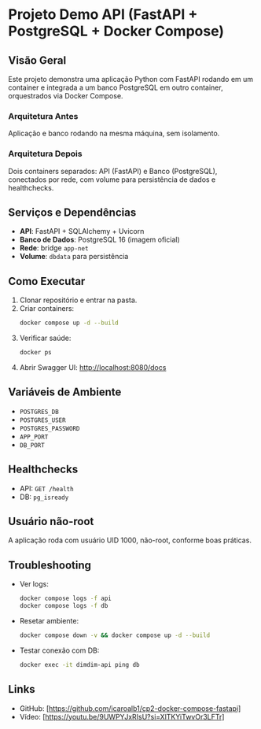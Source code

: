 # Projeto Demo API (FastAPI + PostgreSQL + Docker Compose)

## Visão Geral
Este projeto demonstra uma aplicação Python com FastAPI rodando em um container e integrada a um banco PostgreSQL em outro container, orquestrados via Docker Compose.

### Arquitetura Antes
Aplicação e banco rodando na mesma máquina, sem isolamento.

### Arquitetura Depois
Dois containers separados: API (FastAPI) e Banco (PostgreSQL), conectados por rede, com volume para persistência de dados e healthchecks.

## Serviços e Dependências
- **API**: FastAPI + SQLAlchemy + Uvicorn
- **Banco de Dados**: PostgreSQL 16 (imagem oficial)
- **Rede**: bridge `app-net`
- **Volume**: `dbdata` para persistência

## Como Executar
1. Clonar repositório e entrar na pasta.
2. Criar containers:
   ```bash
   docker compose up -d --build
   ```
3. Verificar saúde:
   ```bash
   docker ps
   ```
4. Abrir Swagger UI:
   [http://localhost:8080/docs](http://localhost:8080/docs)

## Variáveis de Ambiente
- `POSTGRES_DB`
- `POSTGRES_USER`
- `POSTGRES_PASSWORD`
- `APP_PORT`
- `DB_PORT`

## Healthchecks
- API: `GET /health`
- DB: `pg_isready`

## Usuário não-root
A aplicação roda com usuário UID 1000, não-root, conforme boas práticas.

## Troubleshooting
- Ver logs:
  ```bash
  docker compose logs -f api
  docker compose logs -f db
  ```
- Resetar ambiente:
  ```bash
  docker compose down -v && docker compose up -d --build
  ```
- Testar conexão com DB:
  ```bash
  docker exec -it dimdim-api ping db
  ```

## Links
- GitHub: [https://github.com/icaroalb1/cp2-docker-compose-fastapi]
- Vídeo: [https://youtu.be/9UWPYJxRIsU?si=XlTKYiTwvOr3LFTr]
